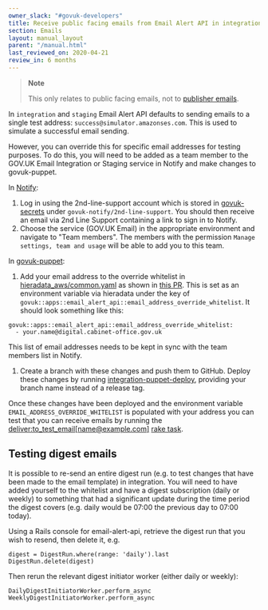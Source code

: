 ```yaml
---
owner_slack: "#govuk-developers"
title: Receive public facing emails from Email Alert API in integration and staging
section: Emails
layout: manual_layout
parent: "/manual.html"
last_reviewed_on: 2020-04-21
review_in: 6 months
---
```


> **Note**
>
> This only relates to public facing emails, not to [publisher emails][].

In `integration` and `staging` Email Alert API defaults to sending emails
to a single test address: `success@simulator.amazonses.com`. This is used to
simulate a successful email sending.

However, you can override this for specific email addresses for testing
purposes. To do this, you will need to be added as a team member to
the GOV.UK Email Integration or Staging service in Notify and make
changes to govuk-puppet.

In [Notify][]:

1. Log in using the 2nd-line-support account which is stored in
   [govuk-secrets][] under `govuk-notify/2nd-line-support`. You should
   then receive an email via 2nd Line Support containing a link to
   sign in to Notify.
1. Choose the service (GOV.UK Email) in the appropriate environment
   and navigate to "Team members".  The members with the permission
   `Manage settings, team and usage` will be able to add you to this
   team.

In [govuk-puppet][]:

1. Add your email address to the override whitelist in
[hieradata_aws/common.yaml][] as shown in [this PR][].
This is set as an environment variable via hieradata under the key of
`govuk::apps::email_alert_api::email_address_override_whitelist`. It should look
something like this:
```
govuk::apps::email_alert_api::email_address_override_whitelist:
  - your.name@digital.cabinet-office.gov.uk
```
This list of email addresses needs to be kept in sync with the team members list
in Notify.
1. Create a branch with these changes and push them to GitHub. Deploy these
changes by running [integration-puppet-deploy][], providing your branch name
instead of a release tag.

Once these changes have been deployed and the environment variable
`EMAIL_ADDRESS_OVERRIDE_WHITELIST` is populated with your address you can test
that you can receive emails by running the
[deliver:to_test_email[name@example.com]][deliver-task] [rake task].

## Testing digest emails

It is possible to re-send an entire digest run (e.g. to test changes that have
been made to the email template) in integration.  You will need to have added
yourself to the whitelist and have a digest subscription (daily or weekly) to
something that had a significant update during the time period the digest covers
(e.g. daily would be 07:00 the previous day to 07:00 today).

Using a Rails console for email-alert-api, retrieve the digest run that you wish
to resend, then delete it, e.g.

```
digest = DigestRun.where(range: 'daily').last
DigestRun.delete(digest)
```

Then rerun the relevant digest initiator worker (either daily or weekly):

```
DailyDigestInitiatorWorker.perform_async
WeeklyDigestInitiatorWorker.perform_async
```

[publisher emails]: /receive-publisher-emails-from-email-alert-api-in-integration-and-staging.html
[Notify]: https://www.notifications.service.gov.uk
[govuk-secrets]: https://github.com/alphagov/govuk-secrets
[govuk-puppet]: https://github.com/alphagov/govuk-puppet
[hieradata_aws/common.yaml]: https://github.com/alphagov/govuk-puppet/blob/master/hieradata_aws/common.yaml
[this PR]: https://github.com/alphagov/govuk-puppet/pull/10307
[integration-puppet-deploy]: https://ci.integration.publishing.service.gov.uk/job/integration-puppet-deploy/build?delay=0sec
[deliver-task]: https://deploy.integration.publishing.service.gov.uk/job/run-rake-task/parambuild/?TARGET_APPLICATION=email-alert-api&MACHINE_CLASS=email_alert_api&RAKE_TASK=deliver:to_test_email[name@example.com]
[rake task]: https://github.com/alphagov/email-alert-api/blob/master/lib/tasks/deliver.rake#L19

